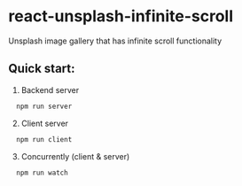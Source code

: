 # react-unsplash-infinite-scroll
Unsplash image gallery that has infinite scroll functionality

## Quick start:

1. Backend server

```bash
  npm run server
```

2. Client server

```bash
  npm run client
```

3. Concurrently (client & server)

```bash
  npm run watch
```

